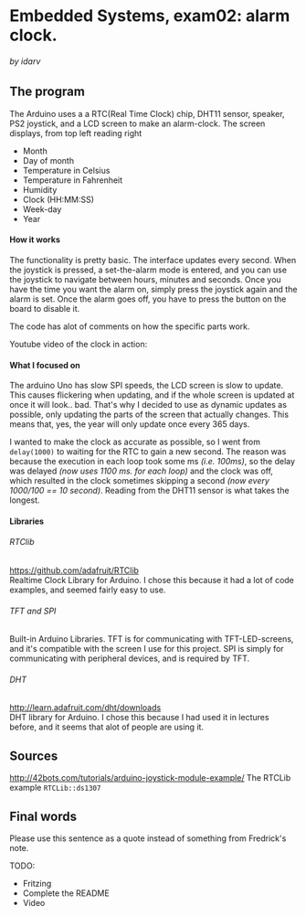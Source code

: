 # Embedded Systems, exam02: alarm clock.
###### by idarv

## The program
The Arduino uses a a RTC(Real Time Clock) chip, DHT11 sensor, speaker, PS2 joystick, and a LCD screen to make an alarm-clock.
The screen displays, from top left reading right
- Month
- Day of month
- Temperature in Celsius
- Temperature in Fahrenheit
- Humidity
- Clock (HH:MM:SS)
- Week-day
- Year

#### How it works
The functionality is pretty basic. The interface updates every second. When the joystick is pressed, a set-the-alarm mode is entered, and you can use the joystick to navigate between hours, minutes and seconds. Once you have the time you want the alarm on, simply press the joystick again and the alarm is set. Once the alarm goes off, you have to press the button on the board to disable it.

The code has alot of comments on how the specific parts work.

Youtube video of the clock in action:

#### What I focused on
The arduino Uno has slow SPI speeds, the LCD screen is slow to update. This causes flickering when updating,  and if the whole screen is updated at once it will look.. bad. That's why I decided to use as dynamic updates as possible, only updating the parts of the screen that actually changes. This means that, yes, the year will only update once every 365 days.

I wanted to make the clock as accurate as possible, so I went from ```delay(1000)``` to waiting for the RTC to gain a new second. The reason was because the execution in each loop took some ms *(i.e. 100ms)*, so the delay was delayed *(now uses 1100 ms. for each loop)* and the clock was off, which resulted in the clock sometimes skipping a second *(now every 1000/100 == 10 second)*. Reading from the DHT11 sensor is what takes the longest.

#### Libraries
###### RTClib
https://github.com/adafruit/RTClib \
Realtime Clock Library for Arduino. I chose this because it had a lot of code examples, and seemed fairly easy to use.

###### TFT and SPI
Built-in Arduino Libraries. TFT is for communicating with TFT-LED-screens, and it's compatible with the screen I use for this project. SPI is simply for communicating with peripheral devices, and is required by TFT.

###### DHT
http://learn.adafruit.com/dht/downloads \
DHT library for Arduino. I chose this because I had used it in lectures before, and it seems that alot of people are using it.

## Sources
http://42bots.com/tutorials/arduino-joystick-module-example/
The RTCLib example ```RTCLib::ds1307```

## Final words
Please use this sentence as a quote instead of something from Fredrick's note.

TODO:
- Fritzing
- Complete the README
- Video
